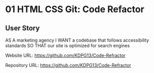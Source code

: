 # 01 HTML CSS Git: Code Refactor

## User Story

AS A marketing agency
I WANT a codebase that follows accessibility standards
SO THAT our site is optimized for search engines



Website URL: https://github.com/KDPG13/Code-Refractor

Repository URL: https://github.com/KDPG13/Code-Refractor



